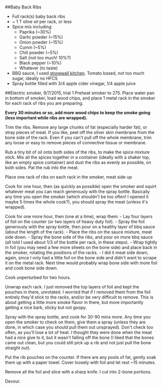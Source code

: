 ##Baby Back Ribs

- Full rack(s) baby back ribs
- ~ 1 T olive oil per rack, or less
- Spice mix including:
	- Paprika (~30%)
	- Garlic powder (~15%)
	- Onion powder (~15%)
	- Cumin (~5%)
	- Chili powder (~5%)
	- Salt (not too much! 10%?)
	- Black pepper (~10%)
	- Whatever (to taste)
- BBQ sauce, I used [stonewall kitchen](http://www.stonewallkitchen.com/shop/speciality-foods/grille-sauces-marinades/131149.html). Tomato based, not too much sugar, ideally no HFCS
- Spray bottle filled with 3/4 apple cider vinegar, 1/4 apple juice

##Electric smoker, 9/7/2015, trial 1
Preheat smoker to 275. Place water pan in bottom of smoker, load wood chips, and place 1 metal rack in the smoker for each rack of ribs you are preparing.

**Every 30 minutes or so, add more wood chips to keep the smoke going (less important while ribs are wrapped).**

Trim the ribs. Remove any large chunks of fat (especially harder fat), or stray pieces of meat. If you like, peel off the silver skin membrane from the bone side of the rack. Even if you can't pull off the whole membrane, trim any loose or easy to remove pieces of connective tissue or membrane.

Rub a tiny bit of oil onto both sides of the ribs, to make the spice mixture stick. Mix all the spices together in a container (ideally with a shaker top, like an empty spice container) and dust the ribs as evenly as possible, on both sides. Pat the rub into the meat.

Place one rack of ribs on each rack in the smoker, meat side up

Cook for one hour, then (as quickly as possible) open the smoker and squirt whatever meat you can reach generously with the spray bottle. Basically any time you open the smoker (which shouldn't be too often! I opened it maybe 5 times the whole cook?), you should spray the meat (unless it's wrapped).

Cook for one more hour, then (one at a time), wrap them:
	- Lay four layers of foil on the counter (or two layers of heavy duty foil).
	- Spray the foil generously with the spray bottle, then pour on a healthy layer of bbq sauce (about the length of the rack).
	- Place the ribs on the sauce mixture, meat side down.
	- Spray the bone side of the ribs, and pour on more bbq sauce (all told I used about 1/3 of the bottle per rack, in these steps).
	- Wrap tightly in foil (you may need a few more sheets on the bone side) and place back in the smoker, rotating the positions of the racks.
	- I did it meat side down, again, since I only had a little foil on the bone side and didn't want to scrape it on the metal rack. Next time would probably wrap bone side with more foil and cook bone side down.

Cook unperturbed for two hours.

Unwrap each rack. I just removed the top layers of foil and kept the pouches in there, unrotated. I worried that if I removed them from the foil entirely they'd stick to the racks, and/or be very difficult to remove. This is about getting a little more smoke flavor in there, but more importantly getting a nice bark, sticky but not goopy.

Spray with the spray bottle, and cook for 30-90 mins more. Any time you open the smoker to check on them, give them a spray (unless they are done, in which case you should pull them out unsprayed). Don't check too often, as you'll lose a lot of heat. I thought they were done when the meat had a nice give to it, but it wasn't falling off the bone (I liked that the bones came out clean, but you could still pick up a rib and not just pull the bone straight out).

Put the rib pouches on the counter. If there are any pools of fat, gently soak them up with a paper towel. Cover loosely with foil and let rest ~15 minutes.

Remove all the foil and slice with a sharp knife. I cut into 2-bone portions.

Devour.